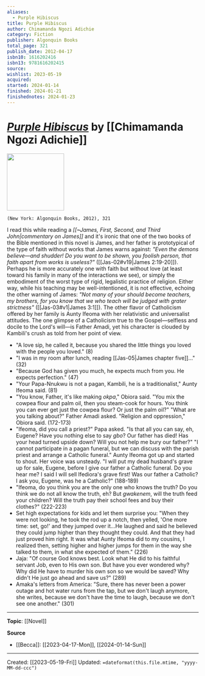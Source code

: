 ```yaml
---
aliases:
  - Purple Hibiscus
title: Purple Hibiscus
author: Chimamanda Ngozi Adichie
category: Fiction
publisher: Algonquin Books
total_page: 321
publish_date: 2012-04-17
isbn10: 1616202416
isbn13: 9781616202415
source: 
wishlist: 2023-05-19
acquired: 
started: 2024-01-14
finished: 2024-01-21
finishednotes: 2024-01-23
---
```

# *[Purple Hibiscus]()* by [[Chimamanda Ngozi Adichie]]

<img src="http://books.google.com/books/content?id=g-kBBBPhaZ4C&printsec=frontcover&img=1&zoom=1&edge=curl&source=gbs_api" width=150>

`(New York: Algonquin Books, 2012), 321`

I read this while reading a *[[~James, First, Second, and Third John|commentary on James]]* and it's ironic that one of the two books of the Bible mentioned in this novel is James, and her father is prototypical of the type of faith without works that James warns against: *"Even the demons believe—and shudder! Do you want to be shown, you foolish person, that faith apart from works is useless?"* ([[Jas-02#v19|James 2:19-20]]). Perhaps he is more accurately one with faith but without love (at least toward his family in many of the interactions we see), or simply the embodiment of the worst type of rigid, legalistic practice of religion. Either way, while his teaching may be well-intentioned, it is not effective, echoing the other warning of James: *"Not many of your should become teachers, my brothers, for you know that we who teach will be judged with grater strictness"* ([[Jas-03#v1|James 3:1]]). The other flavor of Catholicism offered by her family is Aunty Ifeoma with her relativistic and universalist attitudes. The one glimpse of a Catholicism true to the Gospel—selfless and docile to the Lord's will—is Father Amadi, yet his character is clouded by Kambili's crush as told from her point of view. 


- "A love sip, he called it, because you shared the little things you loved with the people you loved." (8)
- "I was in my room after lunch, reading [[Jas-05|James chapter five]]..." (32)
- "Because God has given you much, he expects much from you. He expects perfection." (47)
- "Your Papa-Nnukwu is not a pagan, Kambili, he is a traditionalist," Aunty Ifeoma said. (81)
- "You know, Father, it's like making *okpa*," Obiora said. "You mix the cowpea flour and palm oil, then you steam-cook for hours. You think you can ever get just the cowpea flour? Or just the palm oil?" "What are you talking about?" Father Amadi asked. "Religion and oppression," Obiora said. (172-173)
- "Ifeoma, did you call a priest?" Papa asked. "Is that all you can say, eh, Eugene? Have you nothing else to say *gbo*? Our father has died! Has your head turned upside down? Will you not help me bury our father?" "I cannot participate in a pagan funeral, but we can discuss with the parish priest and arrange a Catholic funeral." Aunty Ifeoma got up and started to shout. Her voice was unsteady. "I will put my dead husband's grave up for sale, Eugene, before I give our father a Catholic funeral. Do you hear me? I said I will sell Ifediora's grave first! Was our father a Catholic? I ask you, Eugene, was he a Catholic?" (188-189)
- "Ifeoma, do you think you are the only one who knows the truth? Do you think we do not all know the truth, eh? But *gwakenem*, will the truth feed your children? Will the truth pay their school fees and buy their clothes?" (222-223)
- Set high expectations for kids and let them surprise you: "When they were not looking, he took the rod up a notch, then yelled, 'One more time: set, go!' and they jumped over it...He laughed and said he believed they could jump higher than they thought they could. And that they had just proved him right. It was what Aunty Ifeoma did to my cousins, I realized then, setting higher and higher jumps for them in the way she talked to them, in what she expected of them." (226)
- Jaja: "Of course God knows best. Look what He did to his faithful servant Job, even to His own son. But have you ever wondered why? Why did He have to murder his own son so we would be saved? Why didn't He just go ahead and save us?" (289)
 - Amaka's letters from America: "Sure, there has never been a power outage and hot water runs from the tap, but we don't laugh anymore, she writes, because we don't have the time to laugh, because we don't see one another." (301)

--- 
**Topic**: [[Novel]]

**Source**
- [[Becca]]: [[2023-04-17-Mon]], [[2024-01-14-Sun]]

---
Created: [[2023-05-19-Fri]]
Updated: `=dateformat(this.file.mtime, "yyyy-MM-dd-ccc")`